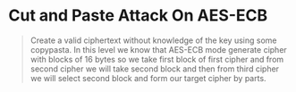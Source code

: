 # Cut and Paste Attack On AES-ECB
> Create a valid ciphertext without knowledge of the key using some copypasta.
In this level we know that AES-ECB mode generate cipher with blocks of
16 bytes so we take first block of first cipher and from second cipher
we will take second block and then from third cipher we will select second
block and form our target cipher by parts.


